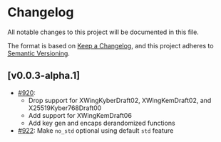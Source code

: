 # Changelog

All notable changes to this project will be documented in this file.

The format is based on [Keep a Changelog](https://keepachangelog.com/en/1.1.0/),
and this project adheres to [Semantic Versioning](https://semver.org/spec/v2.0.0.html).

## [v0.0.3-alpha.1]

- [#920](https://github.com/cryspen/libcrux/pull/920):
  - Drop support for XWingKyberDraft02, XWingKemDraft02, and X25519Kyber768Draft00
  - Add support for XWingKemDraft06
  - Add key gen and encaps derandomized functions
- [#922](https://github.com/cryspen/libcrux/pull/922): Make `no_std` optional using default `std` feature
